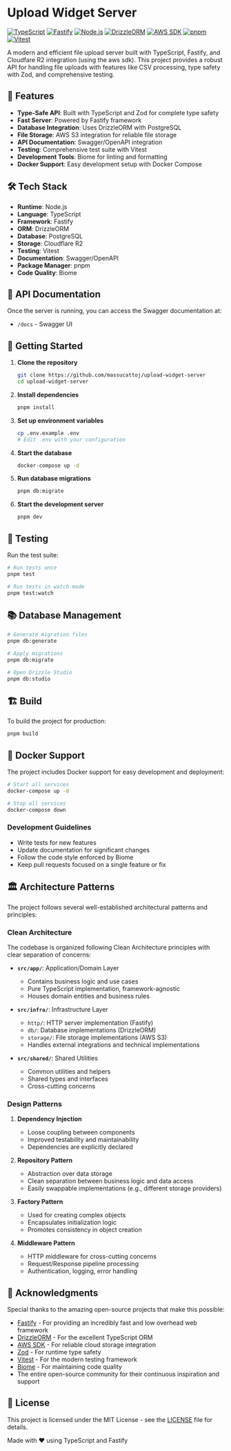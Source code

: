 # Upload Widget Server

[![TypeScript](https://img.shields.io/badge/TypeScript-5.7.3-blue.svg)](https://www.typescriptlang.org/)
[![Fastify](https://img.shields.io/badge/Fastify-5.2.1-green.svg)](https://www.fastify.io/)
[![Node.js](https://img.shields.io/badge/Node.js-20.x-339933.svg)](https://nodejs.org/)
[![DrizzleORM](https://img.shields.io/badge/DrizzleORM-0.39.1-orange.svg)](https://orm.drizzle.team/)
[![AWS SDK](https://img.shields.io/badge/AWS_SDK-3.x-232F3E.svg)](https://aws.amazon.com/sdk-for-javascript/)
[![pnpm](https://img.shields.io/badge/pnpm-Latest-orange.svg)](https://pnpm.io/)
[![Vitest](https://img.shields.io/badge/Vitest-3.0.4-green.svg)](https://vitest.dev/)

A modern and efficient file upload server built with TypeScript, Fastify, and Cloudfare R2 integration (using the aws sdk). This project provides a robust API for handling file uploads with features like CSV processing, type safety with Zod, and comprehensive testing.

## 🚀 Features

- **Type-Safe API**: Built with TypeScript and Zod for complete type safety
- **Fast Server**: Powered by Fastify framework
- **Database Integration**: Uses DrizzleORM with PostgreSQL
- **File Storage**: AWS S3 integration for reliable file storage
- **API Documentation**: Swagger/OpenAPI integration
- **Testing**: Comprehensive test suite with Vitest
- **Development Tools**: Biome for linting and formatting
- **Docker Support**: Easy development setup with Docker Compose

## 🛠️ Tech Stack

- **Runtime**: Node.js
- **Language**: TypeScript
- **Framework**: Fastify
- **ORM**: DrizzleORM
- **Database**: PostgreSQL
- **Storage**: Cloudflare R2
- **Testing**: Vitest
- **Documentation**: Swagger/OpenAPI
- **Package Manager**: pnpm
- **Code Quality**: Biome

## 📝 API Documentation

Once the server is running, you can access the Swagger documentation at:
- `/docs` - Swagger UI

## 🚀 Getting Started

1. **Clone the repository**
   ```bash
   git clone https://github.com/massucattoj/upload-widget-server
   cd upload-widget-server
   ```

2. **Install dependencies**
   ```bash
   pnpm install
   ```

3. **Set up environment variables**
   ```bash
   cp .env.example .env
   # Edit .env with your configuration
   ```

4. **Start the database**
   ```bash
   docker-compose up -d
   ```

5. **Run database migrations**
   ```bash
   pnpm db:migrate
   ```

6. **Start the development server**
   ```bash
   pnpm dev
   ```

## 🧪 Testing

Run the test suite:

```bash
# Run tests once
pnpm test

# Run tests in watch mode
pnpm test:watch
```

## 📚 Database Management

```bash
# Generate migration files
pnpm db:generate

# Apply migrations
pnpm db:migrate

# Open Drizzle Studio
pnpm db:studio
```

## 🏗️ Build

To build the project for production:

```bash
pnpm build
```

## 🐳 Docker Support

The project includes Docker support for easy development and deployment:

```bash
# Start all services
docker-compose up -d

# Stop all services
docker-compose down
```

### Development Guidelines

- Write tests for new features
- Update documentation for significant changes
- Follow the code style enforced by Biome
- Keep pull requests focused on a single feature or fix


## 🏛️ Architecture Patterns

The project follows several well-established architectural patterns and principles:

### Clean Architecture

The codebase is organized following Clean Architecture principles with clear separation of concerns:

- **`src/app/`**: Application/Domain Layer
  - Contains business logic and use cases
  - Pure TypeScript implementation, framework-agnostic
  - Houses domain entities and business rules

- **`src/infra/`**: Infrastructure Layer
  - `http/`: HTTP server implementation (Fastify)
  - `db/`: Database implementations (DrizzleORM)
  - `storage/`: File storage implementations (AWS S3)
  - Handles external integrations and technical implementations

- **`src/shared/`**: Shared Utilities
  - Common utilities and helpers
  - Shared types and interfaces
  - Cross-cutting concerns

### Design Patterns

1. **Dependency Injection**
   - Loose coupling between components
   - Improved testability and maintainability
   - Dependencies are explicitly declared

2. **Repository Pattern**
   - Abstraction over data storage
   - Clean separation between business logic and data access
   - Easily swappable implementations (e.g., different storage providers)

3. **Factory Pattern**
   - Used for creating complex objects
   - Encapsulates initialization logic
   - Promotes consistency in object creation

4. **Middleware Pattern**
   - HTTP middleware for cross-cutting concerns
   - Request/Response pipeline processing
   - Authentication, logging, error handling

## 👏 Acknowledgments

Special thanks to the amazing open-source projects that make this possible:

- [Fastify](https://www.fastify.io/) - For providing an incredibly fast and low overhead web framework
- [DrizzleORM](https://orm.drizzle.team/) - For the excellent TypeScript ORM
- [AWS SDK](https://aws.amazon.com/sdk-for-javascript/) - For reliable cloud storage integration
- [Zod](https://zod.dev/) - For runtime type safety
- [Vitest](https://vitest.dev/) - For the modern testing framework
- [Biome](https://biomejs.dev/) - For maintaining code quality
- The entire open-source community for their continuous inspiration and support

## 📝 License

This project is licensed under the MIT License - see the [LICENSE](LICENSE) file for details.

Made with ❤️ using TypeScript and Fastify
